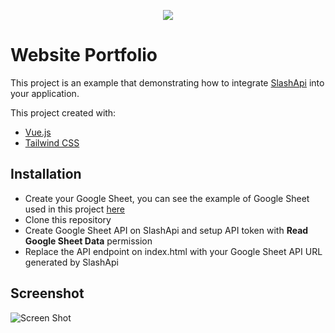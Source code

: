<p align="center">
  <img src="https://slashapi.com/images/logo-64.png">
</p>

# Website Portfolio

This project is an example that demonstrating how to integrate [SlashApi](https://slashapi.com) into your application.

This project created with:

- [Vue.js](https://vuejs.org/)
- [Tailwind CSS](https://tailwindcss.com/)

## Installation

- Create your Google Sheet, you can see the example of Google Sheet used in this project [here](https://docs.google.com/spreadsheets/d/1BB18Cq-xEHvt-Gz0NY_U-XTAWA68ZSHnbRXB01ad2qY/edit#gid=0)
- Clone this repository
- Create Google Sheet API on SlashApi and setup API token with __Read Google Sheet Data__ permission
- Replace the API endpoint on index.html with your Google Sheet API URL generated by SlashApi

## Screenshot

![Screen Shot](https://user-images.githubusercontent.com/3650559/129062098-1b72d305-d94f-426f-974d-7334e6c36372.png)

